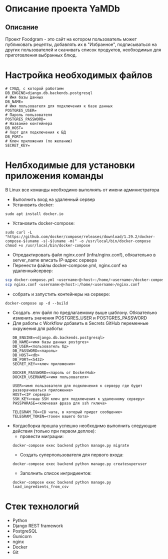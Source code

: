 # Описание проекта YaMDb


## Описание
Проект Foodgram - это сайт на котором пользователь может публиковать рецепты, 
добавлять их в "Избранное", подписываться на других пользователей и  скачивать
список продуктов, необходимых для приготовления выбранных блюд.

# Настройка необходимых файлов

```
# СУБД, с которой работаем
DB_ENGINE=django.db.backends.postgresql
# Имя базы данных
DB_NAME=
# Имя пользователя для подключения к базе данных
POSTGRES_USER=
# Пароль пользователя 
POSTGRES_PASSWORD=
# Название контейнера
DB_HOST=
# порт для подключения к БД
DB_PORT=
# Ключ приложения (по желанию)
SECRET_KEY=
```

# Нелбходимые для установки приложения команды
В Linux все команды необходимо выполнять от имени администратора

- Выполнить вход на удаленный сервер
- Установить docker:
```
sudo apt install docker.io 
```
- Установить docker-compose:
```
sudo curl -L "https://github.com/docker/compose/releases/download/1.29.2/docker-compose-$(uname -s)-$(uname -m)" -o /usr/local/bin/docker-compose
chmod +x /usr/local/bin/docker-compose
```
- Отредактировать файл nginx.conf (infra/nginx.conf), обязательно в server_name вписать IP-адрес сервера
- Перенести файлы docker-compose.yml, nginx.conf на удаленныйсервер:
```bash
scp docker-compose.yml <username>@<host>:/home/<username>/docker-compose.yml
scp nginx.conf <username>@<host>:/home/<username>/nginx.conf
```
- собрать и запустить контейнеры на сервере:
```
docker-compose up -d --build
```
- Создать .env файл по предлагаемому выше шаблону. Обязательно изменить значения POSTGRES_USER и POSTGRES_PASSWORD
- Для работы с Workflow добавить в Secrets GitHub переменные окружения для работы:
    ```
    DB_ENGINE=<django.db.backends.postgresql>
    DB_NAME=<имя базы данных postgres>
    DB_USER=<пользователь бд>
    DB_PASSWORD=<пароль>
    DB_HOST=<db>
    DB_PORT=<5432>
    SECRET_KEY=<ключ приложения>
    
    DOCKER_PASSWORD=<пароль от DockerHub>
    DOCKER_USERNAME=<имя пользователя>
    
    USER=<имя пользователя для подключения к серверу где будет разворачиваться приложение>
    HOST=<IP сервера>
    SSH_KEY=<ваш SSH ключ для подключения к удаленному серверу>
    PASSPHRASE=<ключевая фраза для ssh rключа>
  
    TELEGRAM_TO=<ID чата, в который придет сообщение>
    TELEGRAM_TOKEN=<токен вашего бота>
    ```
- Когдасборка прошла успешно необходимо выполнить следующие действия (только при первом деплое):
    * провести миграции:
    ```
    docker-compose exec backend python manage.py migrate
    ```
    * Создать суперпользователя для первого входа:
    ```
    docker-compose exec backend python manage.py createsuperuser
    ```
    * Заполнить список ингридиентов:
    ```
    docker-compose exec backend python manage.py load_ingredients_from_csv
    ```

# Стек технологий
- Python
- Django REST framework
- PostgreSQL
- Gunicorn
- nginx
- Docker
- Git



